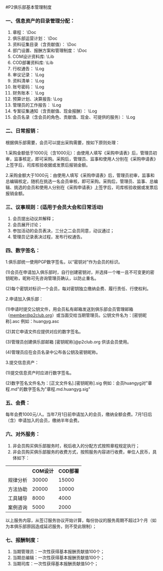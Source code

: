 #P2俱乐部基本管理制度

### 一、信息资产的目录管理分配：
1. 章程： \Doc
1. 俱乐部运营计划： \Doc 
1. 资料征集目录（含贡献值）： \Doc
1. 部门设置、报酬方案和管理制度： \Doc 
1. COM设计资料库: \Lib   
1. COD部署资料库: \Lib
1. 行权通告： \Log
1. 审议记录： \Log
1. 资料清单： \Log
1. 账号密码： \Log
1. 财务账本： \Log
1. 预算计划、决算报告: \Log   
1. 管理员的工作报告： \Log
1. 专案征集通知（含贡献值、现金报酬）： \Log
1. 会员名录（含会员的角色、贡献值、现金、可提供的服务）： \Log


### 二、日常报销：
根据俱乐部需要，会员可以提出采购需要，按如下原则处理：

1.采购金额低于1000元（含1000元）：由使用人填写《采购申请表》后，管理员初审，监事核定，即可采购。采购后，管理员、监事和使用人分别在《采购申请表》上签字后，司库核验收据或发票后报销金额。

2.采购金额大于1000元：由使用人填写《采购申请表》后，管理员初审，监事和总编辑核定，随机在挑选一名会员审核，即可采购。采购后，管理员、监事、总编辑、挑选的会员和使用人分别在《采购申请表》上签字后，司库核验收据或发票后报销金额。

### 三、议事规则：(适用于会员大会和日常活动)
1. 会员提出动议并解释；
2. 会员展开讨论；
3. 参加活动的会员表决，三分之二会员同意，动议通过；
4. 管理员记录表决过程，发布行权通告。

### 四、数字签名：
1.俱乐部统一使用PGP数字签名，以“密钥对”作为会员的标识。

(1)会员在申请加入俱乐部时，自行创建密钥对，并选择一个唯一且不可变更的密钥昵称，昵称可先咨询管理员确认，以防止重名。

(2)每个密钥对标识一个会员，每对密钥独立缴纳会费、履行责任、行使权利。

2.申请加入俱乐部：

(1)申请时提交公钥文件，用会员私有邮箱发送到俱乐部会员管理邮箱（member@p2club.org）或当面交给当期管理员。公钥文件名为：[密钥昵称].asc 例如：huangyg.asc

(2)其它申请文件应提供对应的数字签名。

(3)管理员创建俱乐部邮箱 [密钥昵称]@p2club.org 供该会员使用。

(4)管理员应在会员名录中公布各公钥及密钥昵称。

3.提交信息资产：

(1)提交信息资产时应进行数字签名。

(2)数字签名文件名为：[正文文件名].[密钥昵称].sig 例如：会员huangyg对"章程.md"的数字签名为"章程.md.huangyg.sig" 

### 五、会费：
每年会费1000元/人。当年7月1日前申请加入的会员，缴纳全额会费。7月1日后（含）申请加入的会员，缴纳半年会费。

### 六、对外服务：
1. 非会员购买俱乐部服务时，税后收入的分配方式按照章程规定执行；
2. 非会员购买俱乐部服务的收费方式，按照服务内容进行收费，单位人民币，具体如下：
<table>
<tr><th></th><th>COM设计</th><th>COD部署</th></tr>
<tr><td>规律分析</td><td>30000</td><td>15000</td></tr>
<tr><td>方法协助</td><td>20000</td><td>10000</td></tr>
<tr><td>工具辅导</td><td>8000</td><td>4000</td></tr>
<tr><td>案例咨询</td><td>5000</td><td>2000</td></tr>
</table>
以上服务内容，从签订服务协议开始计算，每份协议的服务周期不超过3个月（如为本俱乐部原因造成延迟服务，则不受此限制）； 

### 七、报酬制度：
1. 当期管理员：一次性获得基本报酬贡献值100个；
2. 当期总编辑：一次性获得基本报酬贡献值100个；
3. 当期司库：一次性获得基本报酬贡献值50个；